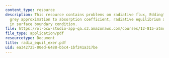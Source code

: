 ```yaml
---
content_type: resource
description: This resource contains problems on radiative flux, Eddington's equation,
  grey approximation to absorption coefficient, radiative equilibrium and discontinuity
  in surface boundary condition.
file: https://ol-ocw-studio-app-qa.s3.amazonaws.com/courses/12-815-atmospheric-radiation-fall-2006/ea34272500ed6488bbc41bf241a317be_radia_equil_exer.pdf
file_type: application/pdf
resourcetype: Document
title: radia_equil_exer.pdf
uid: ea342725-00ed-6488-bbc4-1bf241a317be
---
```


